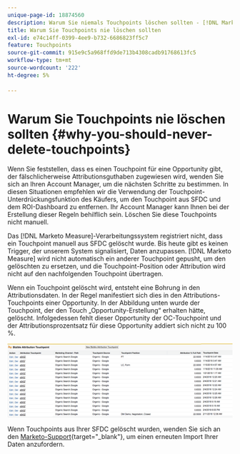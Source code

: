 ```yaml
---
unique-page-id: 18874560
description: Warum Sie niemals Touchpoints löschen sollten - [!DNL Marketo Measure]
title: Warum Sie Touchpoints nie löschen sollten
exl-id: e74c14ff-0399-4ee9-b732-6686823ff5c7
feature: Touchpoints
source-git-commit: 915e9c5a968ffd9de713b4308cadb91768613fc5
workflow-type: tm+mt
source-wordcount: '222'
ht-degree: 5%

---
```


# Warum Sie Touchpoints nie löschen sollten {#why-you-should-never-delete-touchpoints}

Wenn Sie feststellen, dass es einen Touchpoint für eine Opportunity gibt, der fälschlicherweise Attributionsguthaben zugewiesen wird, wenden Sie sich an Ihren Account Manager, um die nächsten Schritte zu bestimmen. In diesen Situationen empfehlen wir die Verwendung der Touchpoint-Unterdrückungsfunktion des Käufers, um den Touchpoint aus SFDC und dem ROI-Dashboard zu entfernen. Ihr Account Manager kann Ihnen bei der Erstellung dieser Regeln behilflich sein. Löschen Sie diese Touchpoints nicht manuell.

Das [!DNL Marketo Measure]-Verarbeitungssystem registriert nicht, dass ein Touchpoint manuell aus SFDC gelöscht wurde. Bis heute gibt es keinen Trigger, der unserem System signalisiert, Daten anzupassen. [!DNL Marketo Measure] wird nicht automatisch ein anderer Touchpoint gepusht, um den gelöschten zu ersetzen, und die Touchpoint-Position oder Attribution wird nicht auf den nachfolgenden Touchpoint übertragen.

Wenn ein Touchpoint gelöscht wird, entsteht eine Bohrung in den Attributionsdaten. In der Regel manifestiert sich dies in den Attributions-Touchpoints einer Opportunity. In der Abbildung unten wurde der Touchpoint, der den Touch „Opportunity-Erstellung“ erhalten hätte, gelöscht. Infolgedessen fehlt dieser Opportunity der OC-Touchpoint und der Attributionsprozentsatz für diese Opportunity addiert sich nicht zu 100 %.

![](assets/1.png)

Wenn Touchpoints aus Ihrer SFDC gelöscht wurden, wenden Sie sich an den [Marketo-Support](https://nation.marketo.com/t5/support/ct-p/Support){target="_blank"}, um einen erneuten Import Ihrer Daten anzufordern.
